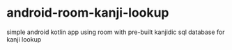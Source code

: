 # android-room-kanji-lookup
simple android kotlin app using room with pre-built kanjidic sql database for kanji lookup

